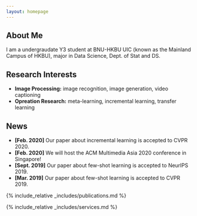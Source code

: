 ```yaml
---
layout: homepage
---
```


## About Me

I am a undergraudate Y3 student at BNU-HKBU UIC (known as the Mainland Campus of HKBU), major in Data Science, Dept. of Stat and DS.
## Research Interests

- **Image Processing:** image recognition, image generation, video captioning
- **Opreation Research:** meta-learning, incremental learning, transfer learning

## News

- **[Feb. 2020]** Our paper about incremental learning is accepted to CVPR 2020.
- **[Feb. 2020]** We will host the ACM Multimedia Asia 2020 conference in Singapore!
- **[Sept. 2019]** Our paper about few-shot learning is accepted to NeurIPS 2019.
- **[Mar. 2019]** Our paper about few-shot learning is accepted to CVPR 2019.

{% include_relative _includes/publications.md %}

{% include_relative _includes/services.md %}
